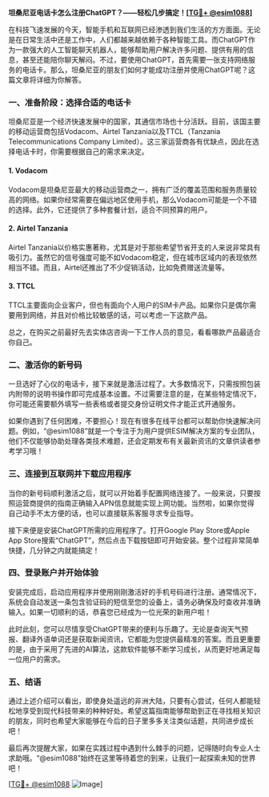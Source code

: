 **坦桑尼亚电话卡怎么注册ChatGPT？——轻松几步搞定！[[TG💪+ @esim1088](https://t.me/s/esim1088)]**

在科技飞速发展的今天，智能手机和互联网已经渗透到我们生活的方方面面。无论是在日常生活中还是工作中，人们都越来越依赖于各种智能工具。而ChatGPT作为一款强大的人工智能聊天机器人，能够帮助用户解决许多问题、提供有用的信息，甚至还能陪你聊天解闷。不过，要使用ChatGPT，首先需要一张支持网络服务的电话卡。那么，坦桑尼亚的朋友们如何才能成功注册并使用ChatGPT呢？这篇文章将详细为你解答。

### 一、准备阶段：选择合适的电话卡

坦桑尼亚是一个经济快速发展中的国家，其通信市场也十分活跃。目前，该国主要的移动运营商包括Vodacom、Airtel Tanzania以及TTCL（Tanzania Telecommunications Company Limited）。这三家运营商各有优缺点，因此在选择电话卡时，你需要根据自己的需求来决定。

#### 1. Vodacom
Vodacom是坦桑尼亚最大的移动运营商之一，拥有广泛的覆盖范围和服务质量较高的网络。如果你经常需要在偏远地区使用手机，那么Vodacom可能是一个不错的选择。此外，它还提供了多种套餐计划，适合不同预算的用户。

#### 2. Airtel Tanzania
Airtel Tanzania以价格实惠著称，尤其是对于那些希望节省开支的人来说非常具有吸引力。虽然它的信号强度可能不如Vodacom稳定，但在城市区域内的表现依然相当不错。而且，Airtel还推出了不少促销活动，比如免费赠送流量等。

#### 3. TTCL
TTCL主要面向企业客户，但也有面向个人用户的SIM卡产品。如果你只是偶尔需要用到网络，并且对价格比较敏感的话，可以考虑一下这款产品。

总之，在购买之前最好先去实体店咨询一下工作人员的意见，看看哪款产品最适合你自己。

### 二、激活你的新号码

一旦选好了心仪的电话卡，接下来就是激活过程了。大多数情况下，只需按照包装内附带的说明书操作即可完成基本设置。不过需要注意的是，在某些特定情况下，你可能还需要额外填写一些表格或者提交身份证明文件才能正式开通服务。

如果你遇到了任何困难，不要担心！现在有很多在线平台都可以帮助你快速解决问题。例如，“@esim1088”就是一个专注于为用户提供ESIM解决方案的专业团队，他们不仅能够协助处理各类技术难题，还会定期发布有关最新资讯的文章供读者参考学习哦！

### 三、连接到互联网并下载应用程序

当你的新号码顺利激活之后，就可以开始着手配置网络连接了。一般来说，只要按照运营商提供的指南正确输入APN信息就能实现上网功能。当然啦，如果你觉得自己动手不太方便的话，也可以直接联系客服寻求专业指导。

接下来便是安装ChatGPT所需的应用程序了。打开Google Play Store或Apple App Store搜索“ChatGPT”，然后点击下载按钮即可开始安装。整个过程非常简单快捷，几分钟之内就能搞定！

### 四、登录账户并开始体验

安装完成后，启动应用程序并使用刚刚激活好的手机号码进行注册。通常情况下，系统会自动发送一条包含验证码的短信至您的设备上，请务必确保及时查收并准确输入。如果一切顺利的话，恭喜您已经成为一位光荣的新用户啦！

此时此刻，您可以尽情享受ChatGPT带来的便利与乐趣了。无论是查询天气预报、翻译外语单词还是获取新闻资讯，它都能为您提供最精准的答案。而且更重要的是，由于采用了先进的AI算法，这款软件能够不断学习成长，从而更好地满足每一位用户的需求。

### 五、结语

通过上述介绍可以看出，即使身处遥远的非洲大陆，只要有心尝试，任何人都能轻松地享受到现代科技带来的种种好处。希望这篇指南能够帮助到正在寻找相关知识的朋友，同时也希望大家能够在今后的日子里多多关注类似话题，共同进步成长吧！

最后再次提醒大家，如果在实践过程中遇到什么棘手的问题，记得随时向专业人士求助哦。“@esim1088”始终在这里等待着您的到来，让我们一起探索未知的世界吧！

[[TG💪+ @esim1088](https://t.me/s/esim1088) ![Image](https://i.postimg.cc/4NQfJmqS/Snipaste-2025-05-13-00-14-12.png)]